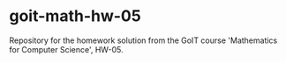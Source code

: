 # goit-math-hw-05
Repository for the homework solution from the GoIT course 'Mathematics for Computer Science', HW-05.

